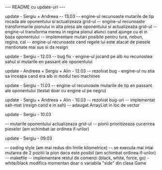 
--- README cu update-uri ---

update - Sergiu + Andreea -- 13.03
-- engine-ul recunoaste mutarile de tip rocada ale oponentului si actualizeaza
grid-ul
-- engine-ul recunoaste transformarile pionului in alta piesa ale oponentului
si actualizeaza grid-ul
-- engine-ul transforma mereu in regina pionul atunci cand ajunge cu el in baza
oponentului
-- implementare mutari posibile pentru tura, nebun, regina, cal
-- engine-ul recunoaste cand regele lui este atacat de piesele mentionate mai
sus si da resign 

update - Sergiu - 12.03
-- bug fix - engine-ul jucand pe alb nu recunostea sahul si mutarile
en passant ale oponentului

update - Andreea + Sergiu + Alin - 12.03
-- rezolvat bug - engine-ul nu stia sa inceapa cand era alb in modul two machines

update - Sergiu - 11.03
-- engine-ul recunoaste mutarile de tip en passant ale oponentului
(testat doar cu engine ul pe negru)

update - Sergiu + Andreea + Alin - 10.03
-- rezolvat bug-uri
-- implementat sah-mat (resign cand e in sah)
-- adaugat ArrayList in loc de vector

update - Sergiu - 10.03

-- mutarile oponentului actualizeaza grid-ul
-- pionii prioritizeaza cucerirea pieselor (am schimbat iar ordinea if-urilor)

update - Sergiu - 09.03

-- coding style (am mai redus din liniile kilometrice)
-- se executa mai intai mutarea de 2 pozitii la pion daca este posibil (am
schimbat ordinea if-urilor)
-- makefile
-- implementare restul de comenzi (black, white, force, go) - white/black
modifica momentan doar o variabila "side" din clasa Game
